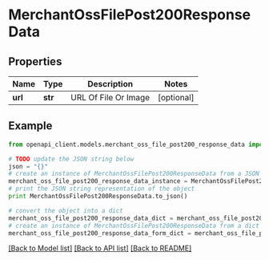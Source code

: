 # MerchantOssFilePost200ResponseData


## Properties

Name | Type | Description | Notes
------------ | ------------- | ------------- | -------------
**url** | **str** | URL Of File Or Image | [optional] 

## Example

```python
from openapi_client.models.merchant_oss_file_post200_response_data import MerchantOssFilePost200ResponseData

# TODO update the JSON string below
json = "{}"
# create an instance of MerchantOssFilePost200ResponseData from a JSON string
merchant_oss_file_post200_response_data_instance = MerchantOssFilePost200ResponseData.from_json(json)
# print the JSON string representation of the object
print MerchantOssFilePost200ResponseData.to_json()

# convert the object into a dict
merchant_oss_file_post200_response_data_dict = merchant_oss_file_post200_response_data_instance.to_dict()
# create an instance of MerchantOssFilePost200ResponseData from a dict
merchant_oss_file_post200_response_data_form_dict = merchant_oss_file_post200_response_data.from_dict(merchant_oss_file_post200_response_data_dict)
```
[[Back to Model list]](../README.md#documentation-for-models) [[Back to API list]](../README.md#documentation-for-api-endpoints) [[Back to README]](../README.md)


